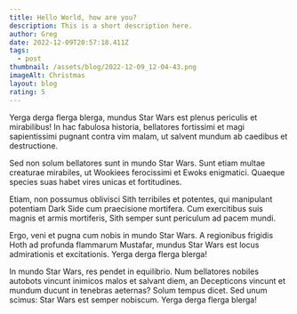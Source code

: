 ```yaml
---
title: Hello World, how are you?
description: This is a short description here.
author: Greg
date: 2022-12-09T20:57:18.411Z
tags:
  - post
thumbnail: /assets/blog/2022-12-09_12-04-43.png
imageAlt: Christmas
layout: blog
rating: 5
---
```

Yerga derga flerga blerga, mundus Star Wars est plenus periculis et mirabilibus! In hac fabulosa historia, bellatores fortissimi et magi sapientissimi pugnant contra vim malam, ut salvent mundum ab caedibus et destructione.

Sed non solum bellatores sunt in mundo Star Wars. Sunt etiam multae creaturae mirabiles, ut Wookiees ferocissimi et Ewoks enigmatici. Quaeque species suas habet vires unicas et fortitudines.

Etiam, non possumus oblivisci Sith terribiles et potentes, qui manipulant potentiam Dark Side cum praecisione mortifera. Cum exercitibus suis magnis et armis mortiferis, Sith semper sunt periculum ad pacem mundi.

Ergo, veni et pugna cum nobis in mundo Star Wars. A regionibus frigidis Hoth ad profunda flammarum Mustafar, mundus Star Wars est locus admirationis et excitationis. Yerga derga flerga blerga!

In mundo Star Wars, res pendet in equilibrio. Num bellatores nobiles autobots vincunt inimicos malos et salvant diem, an Decepticons vincunt et mundum ducunt in tenebras aeternas? Solum tempus dicet. Sed unum scimus: Star Wars est semper nobiscum. Yerga derga flerga blerga!